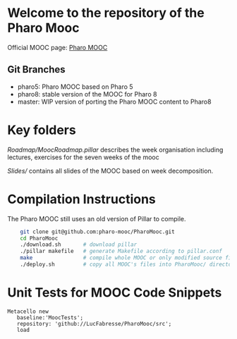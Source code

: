 # Welcome to the repository of the Pharo Mooc

Official MOOC page: [Pharo MOOC](http://mooc.pharo.org)

## Git Branches

- pharo5: Pharo MOOC based on Pharo 5
- pharo8: stable version of the MOOC for Pharo 8
- master: WIP version of porting the Pharo MOOC content to Pharo8

# Key folders

*Roadmap/MoocRoadmap.pillar* describes the week organisation including lectures, exercises for the seven weeks of the mooc

*Slides/* contains all slides of the MOOC based on week decomposition.

# Compilation Instructions

The Pharo MOOC still uses an old version of Pillar to compile.

```bash
	git clone git@github.com:pharo-mooc/PharoMooc.git
	cd PharoMooc
	./download.sh		# download pillar
	./pillar makefile	# generate Makefile according to pillar.conf
	make				# compile whole MOOC or only modified source files
	./deploy.sh			# copy all MOOC's files into PharoMooc/ directory
```

# Unit Tests for MOOC Code Snippets

```smalltalk
Metacello new
   baseline:'MoocTests';
   repository: 'github://LucFabresse/PharoMooc/src';
   load
```